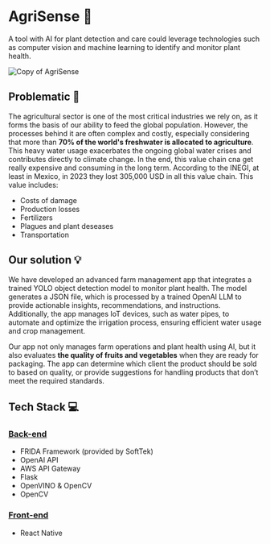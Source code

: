 # AgriSense 🌱

A tool with AI for plant detection and care could leverage technologies such as computer vision and machine learning to identify and monitor plant health.

![Copy of AgriSense](https://github.com/user-attachments/assets/25abb697-e59e-4d5b-8a42-028e84674290)

## Problematic 🔗

The agricultural sector is one of the most critical industries we rely on, as it forms the basis of our ability to feed the global population. However, the processes behind it are often complex and costly, especially considering that more than **70% of the world's freshwater is allocated to agriculture**. This heavy water usage exacerbates the ongoing global water crises and contributes directly to climate change. In the end, this value chain cna get really expensive and consuming in the long term. According to the INEGI, at least in Mexico, in 2023 they lost 305,000 USD in all this value chain. This value includes:

- Costs of damage
- Production losses
- Fertilizers
- Plagues and plant deseases
- Transportation

## Our solution 💡

We have developed an advanced farm management app that integrates a trained YOLO object detection model to monitor plant health. The model generates a JSON file, which is processed by a trained OpenAI LLM to provide actionable insights, recommendations, and instructions. Additionally, the app manages IoT devices, such as water pipes, to automate and optimize the irrigation process, ensuring efficient water usage and crop management.

Our app not only manages farm operations and plant health using AI, but it also evaluates **the quality of fruits and vegetables** when they are ready for packaging. The app can determine which client the product should be sold to based on quality, or provide suggestions for handling products that don’t meet the required standards.

## Tech Stack 💻

### [Back-end](https://github.com/jpgtzg/hackmty-2024)
- FRIDA Framework (provided by SoftTek)
- OpenAI API
- AWS API Gateway
- Flask
- OpenVINO & OpenCV
- OpenCV

### [Front-end](https://github.com/rpribau/hackmty-2024-app)
- React Native
